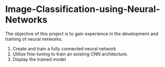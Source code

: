 # Image-Classification-using-Neural-Networks

The objective of this project is to gain experience in the development and training of neural networks.

1. Create and train a fully connected neural network
2. Utilize fine-tuning to train an existing CNN architecture.
3. Display the trained model
